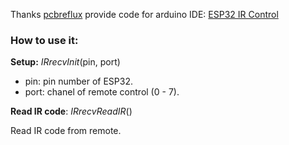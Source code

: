 Thanks [pcbreflux](https://github.com/pcbreflux) provide code for arduino IDE: [ESP32 IR Control](https://github.com/pcbreflux/espressif/tree/master/esp32/arduino/sketchbook/ESP32_IR_Remote)

### How to use it:

**Setup:** *IRrecvInit*(pin, port)

- pin: pin number of ESP32.
- port: chanel of remote control (0 - 7).

**Read IR code**: *IRrecvReadIR*()

  Read IR code from remote.
